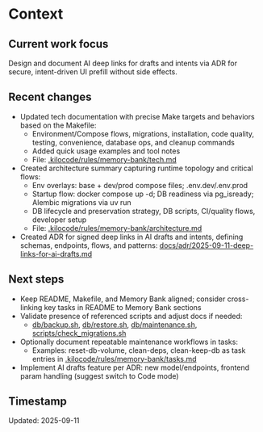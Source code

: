 # Context

## Current work focus
Design and document AI deep links for drafts and intents via ADR for secure, intent-driven UI prefill without side effects.

## Recent changes
- Updated tech documentation with precise Make targets and behaviors based on the Makefile:
  - Environment/Compose flows, migrations, installation, code quality, testing, convenience, database ops, and cleanup commands
  - Added quick usage examples and tool notes
  - File: [.kilocode/rules/memory-bank/tech.md](.kilocode/rules/memory-bank/tech.md)
- Created architecture summary capturing runtime topology and critical flows:
  - Env overlays: base + dev/prod compose files; .env.dev/.env.prod
  - Startup flow: docker compose up -d; DB readiness via pg_isready; Alembic migrations via uv run
  - DB lifecycle and preservation strategy, DB scripts, CI/quality flows, developer setup
  - File: [.kilocode/rules/memory-bank/architecture.md](.kilocode/rules/memory-bank/architecture.md)
- Created ADR for signed deep links in AI drafts and intents, defining schemas, endpoints, flows, and patterns: [docs/adr/2025-09-11-deep-links-for-ai-drafts.md](docs/adr/2025-09-11-deep-links-for-ai-drafts.md)

## Next steps
- Keep README, Makefile, and Memory Bank aligned; consider cross-linking key tasks in README to Memory Bank sections
- Validate presence of referenced scripts and adjust docs if needed:
  - [db/backup.sh](db/backup.sh), [db/restore.sh](db/restore.sh), [db/maintenance.sh](db/maintenance.sh), [scripts/check_migrations.sh](scripts/check_migrations.sh)
- Optionally document repeatable maintenance workflows in tasks:
  - Examples: reset-db-volume, clean-deps, clean-keep-db as task entries in [.kilocode/rules/memory-bank/tasks.md](.kilocode/rules/memory-bank/tasks.md)
- Implement AI drafts feature per ADR: new model/endpoints, frontend param handling (suggest switch to Code mode)

## Timestamp
Updated: 2025-09-11
